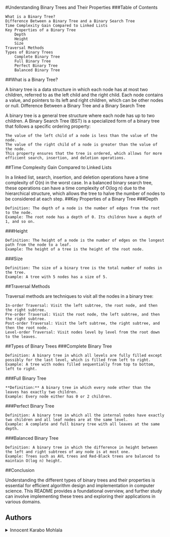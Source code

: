 #Understanding Binary Trees and Their Properties
###Table of Contents

    What is a Binary Tree?
    Difference Between a Binary Tree and a Binary Search Tree
    Time Complexity Gain Compared to Linked Lists
    Key Properties of a Binary Tree
        Depth
        Height
        Size
    Traversal Methods
    Types of Binary Trees
        Complete Binary Tree
        Full Binary Tree
        Perfect Binary Tree
        Balanced Binary Tree

##What is a Binary Tree?

A binary tree is a data structure in which each node has at most two children, referred to as the left child and the right child. Each node contains a value, and pointers to its left and right children, which can be other nodes or null.
Difference Between a Binary Tree and a Binary Search Tree

A binary tree is a general tree structure where each node has up to two children. A Binary Search Tree (BST) is a specialized form of a binary tree that follows a specific ordering property:

    The value of the left child of a node is less than the value of the node.
    The value of the right child of a node is greater than the value of the node.
    This property ensures that the tree is ordered, which allows for more efficient search, insertion, and deletion operations.

##Time Complexity Gain Compared to Linked Lists

In a linked list, search, insertion, and deletion operations have a time complexity of O(n) in the worst case. In a balanced binary search tree, these operations can have a time complexity of O(log n) due to the hierarchical structure, which allows the tree to halve the number of nodes to be considered at each step.
##Key Properties of a Binary Tree
###Depth

    Definition: The depth of a node is the number of edges from the root to the node.
    Example: The root node has a depth of 0. Its children have a depth of 1, and so on.

###Height

    Definition: The height of a node is the number of edges on the longest path from the node to a leaf.
    Example: The height of a tree is the height of the root node.

###Size

    Definition: The size of a binary tree is the total number of nodes in the tree.
    Example: A tree with 5 nodes has a size of 5.

##Traversal Methods

Traversal methods are techniques to visit all the nodes in a binary tree:

    In-order Traversal: Visit the left subtree, the root node, and then the right subtree.
    Pre-order Traversal: Visit the root node, the left subtree, and then the right subtree.
    Post-order Traversal: Visit the left subtree, the right subtree, and then the root node.
    Level-order Traversal: Visit nodes level by level from the root down to the leaves.

##Types of Binary Trees
###Complete Binary Tree

    Definition: A binary tree in which all levels are fully filled except possibly for the last level, which is filled from left to right.
    Example: A tree with nodes filled sequentially from top to bottom, left to right.

###Full Binary Tree

    **Definition:** A binary tree in which every node other than the leaves has exactly two children.
    Example: Every node either has 0 or 2 children.

###Perfect Binary Tree

    Definition: A binary tree in which all the internal nodes have exactly two children and all leaf nodes are at the same level.
    Example: A complete and full binary tree with all leaves at the same depth.

###Balanced Binary Tree

    Definition: A binary tree in which the difference in height between the left and right subtrees of any node is at most one.
    Example: Trees such as AVL trees and Red-Black trees are balanced to maintain O(log n) height.

##Conclusion

Understanding the different types of binary trees and their properties is essential for efficient algorithm design and implementation in computer science. This README provides a foundational overview, and further study can involve implementing these trees and exploring their applications in various domains.

## Authors
<details>
    <summary>Innocent Karabo Mohlala</summary>
    <ul>
    <li><a href="https://www.github.com/Termmication">Github</a></li>
    <li><a href="https://www.twitter.com/Termication_">Twitter</a></li>
    <li><a href="mailto:terminalkarabo@gmail.com">e-mail</a></li>
    </ul>
</details>
